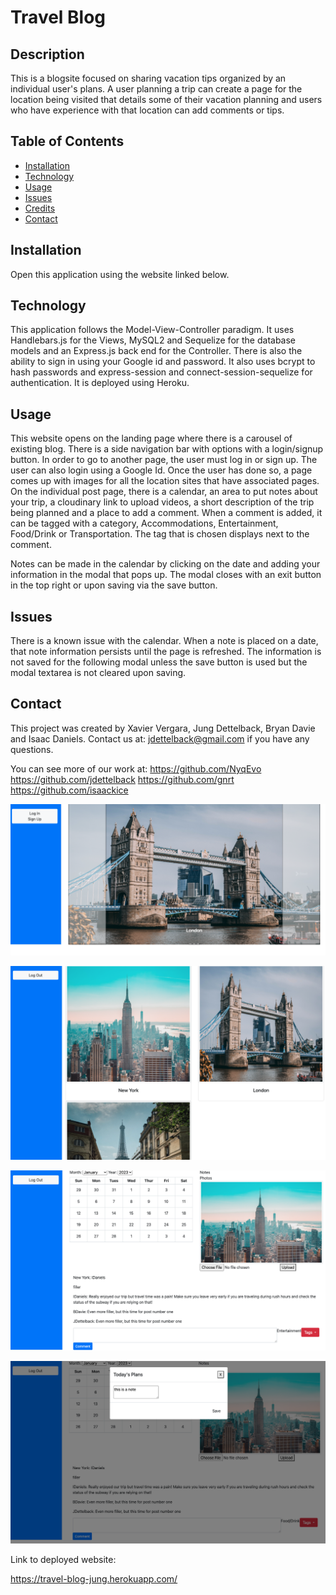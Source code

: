 # Travel Blog

## Description
This is a blogsite focused on sharing vacation tips organized by an individual user's plans. A user planning a trip can create a page for the location being visited that details some of their vacation planning and users who have experience with that location can add comments or tips.


## Table of Contents
* [Installation](#installation)
* [Technology](#technology)
* [Usage](#usage)
* [Issues](#issues)
* [Credits](#credits)
* [Contact](#contact)


## Installation
Open this application using the website linked below.


## Technology
This application follows the Model-View-Controller paradigm. It uses Handlebars.js for the Views, MySQL2 and Sequelize for the database models and an Express.js back end for the Controller. There is also the ability to sign in using your Google id and password.  It also uses bcrypt to hash passwords and express-session and connect-session-sequelize for authentication. It is deployed using Heroku.


## Usage
This website opens on the landing page where there is a carousel of existing blog.  There is a side navigation bar with options with a login/signup button. In order to go to another page, the user must log in or sign up.  The user can also login using a Google Id.  Once the user has done so, a page comes up with images for all the location sites that have associated pages.  On the individual post page, there is a calendar, an area to put notes about your trip, a cloudinary link to upload videos, a short description of the trip being planned and a place to add a comment. When a comment is added, it can be tagged with a category, Accommodations, Entertainment, Food/Drink or Transportation. The tag that is chosen displays next to the comment.

Notes can be made in the calendar by clicking on the date and adding your information in the modal that pops up.  The modal closes with an exit button in the top right or upon saving via the save button.


## Issues
There is a known issue with the calendar. When a note is placed on a date, that note information persists until the page is refreshed. The information is not saved for the following modal unless the save button is used but the modal textarea is not cleared upon saving.

## Contact
This project was created by Xavier Vergara, Jung Dettelback, Bryan Davie and Isaac Daniels.
Contact us at:
    [jdettelback@gmail.com](mailto:jdettelback@gmail.com) if you have any questions.  

You can see more of our work at:
    <https://github.com/NyqEvo>
    <https://github.com/jdettelback>
    <https://github.com/gnrt>
    <https://github.com/isaackice>

  ![screenshot](https://raw.githubusercontent.com/NyqEvo/travel-blog/main/public/images/screenshottravelblog1.png)
  
  ![screenshot](https://raw.githubusercontent.com/NyqEvo/travel-blog/main/public/images/screenshottravelblog2.png)
  
  ![screenshot](https://raw.githubusercontent.com/NyqEvo/travel-blog/main/public/images/screenshottravelblog3.png)
  
  ![screenshot](https://raw.githubusercontent.com/NyqEvo/travel-blog/main/public/images/screenshottravelblog4.png)
  
Link to deployed website:

https://travel-blog-jung.herokuapp.com/

